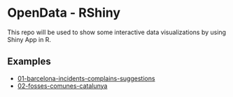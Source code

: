 # OpenData - RShiny

This repo will be used to show some interactive data visualizations by using Shiny App in R.

## Examples

* [01-barcelona-incidents-complains-suggestions](01-barcelona-incidents-complaints-suggestions/README.md)
* [02-fosses-comunes-catalunya](02-fosses-comunes-catalunya/README.md)
